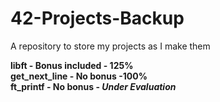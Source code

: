 # 42-Projects-Backup
A repository to store my projects as I make them

**libft - Bonus included - 125%**  
**get_next_line - No bonus -100%**  
**ft_printf - No bonus - *Under Evaluation*** 
